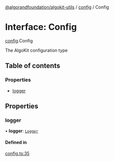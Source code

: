 [@algorandfoundation/algokit-utils](../README.md) / [config](../modules/config.md) / Config

# Interface: Config

[config](../modules/config.md).Config

The AlgoKit configuration type

## Table of contents

### Properties

- [logger](config.Config.md#logger)

## Properties

### logger

• **logger**: [`Logger`](../modules/config.md#logger)

#### Defined in

[config.ts:35](https://github.com/algorandfoundation/algokit-utils-ts/blob/600c806/src/config.ts#L35)
